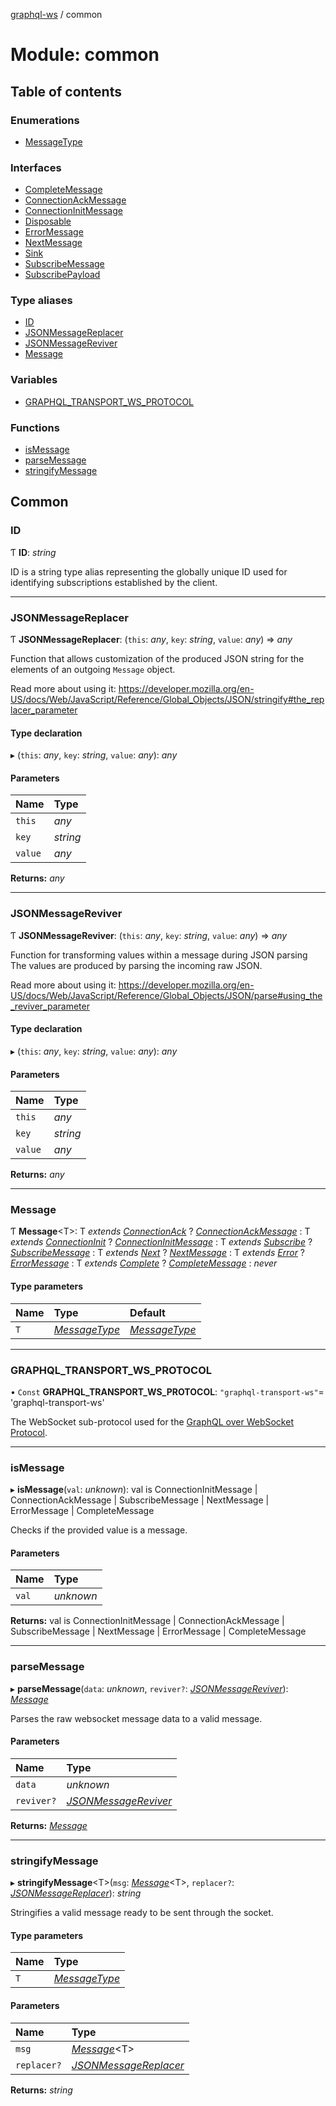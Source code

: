 [graphql-ws](../README.md) / common

# Module: common

## Table of contents

### Enumerations

- [MessageType](../enums/common.messagetype.md)

### Interfaces

- [CompleteMessage](../interfaces/common.completemessage.md)
- [ConnectionAckMessage](../interfaces/common.connectionackmessage.md)
- [ConnectionInitMessage](../interfaces/common.connectioninitmessage.md)
- [Disposable](../interfaces/common.disposable.md)
- [ErrorMessage](../interfaces/common.errormessage.md)
- [NextMessage](../interfaces/common.nextmessage.md)
- [Sink](../interfaces/common.sink.md)
- [SubscribeMessage](../interfaces/common.subscribemessage.md)
- [SubscribePayload](../interfaces/common.subscribepayload.md)

### Type aliases

- [ID](common.md#id)
- [JSONMessageReplacer](common.md#jsonmessagereplacer)
- [JSONMessageReviver](common.md#jsonmessagereviver)
- [Message](common.md#message)

### Variables

- [GRAPHQL\_TRANSPORT\_WS\_PROTOCOL](common.md#graphql_transport_ws_protocol)

### Functions

- [isMessage](common.md#ismessage)
- [parseMessage](common.md#parsemessage)
- [stringifyMessage](common.md#stringifymessage)

## Common

### ID

Ƭ **ID**: *string*

ID is a string type alias representing
the globally unique ID used for identifying
subscriptions established by the client.

___

### JSONMessageReplacer

Ƭ **JSONMessageReplacer**: (`this`: *any*, `key`: *string*, `value`: *any*) => *any*

Function that allows customization of the produced JSON string
for the elements of an outgoing `Message` object.

Read more about using it:
https://developer.mozilla.org/en-US/docs/Web/JavaScript/Reference/Global_Objects/JSON/stringify#the_replacer_parameter

#### Type declaration

▸ (`this`: *any*, `key`: *string*, `value`: *any*): *any*

#### Parameters

| Name | Type |
| :------ | :------ |
| `this` | *any* |
| `key` | *string* |
| `value` | *any* |

**Returns:** *any*

___

### JSONMessageReviver

Ƭ **JSONMessageReviver**: (`this`: *any*, `key`: *string*, `value`: *any*) => *any*

Function for transforming values within a message during JSON parsing
The values are produced by parsing the incoming raw JSON.

Read more about using it:
https://developer.mozilla.org/en-US/docs/Web/JavaScript/Reference/Global_Objects/JSON/parse#using_the_reviver_parameter

#### Type declaration

▸ (`this`: *any*, `key`: *string*, `value`: *any*): *any*

#### Parameters

| Name | Type |
| :------ | :------ |
| `this` | *any* |
| `key` | *string* |
| `value` | *any* |

**Returns:** *any*

___

### Message

Ƭ **Message**<T\>: T *extends* [*ConnectionAck*](../enums/common.messagetype.md#connectionack) ? [*ConnectionAckMessage*](../interfaces/common.connectionackmessage.md) : T *extends* [*ConnectionInit*](../enums/common.messagetype.md#connectioninit) ? [*ConnectionInitMessage*](../interfaces/common.connectioninitmessage.md) : T *extends* [*Subscribe*](../enums/common.messagetype.md#subscribe) ? [*SubscribeMessage*](../interfaces/common.subscribemessage.md) : T *extends* [*Next*](../enums/common.messagetype.md#next) ? [*NextMessage*](../interfaces/common.nextmessage.md) : T *extends* [*Error*](../enums/common.messagetype.md#error) ? [*ErrorMessage*](../interfaces/common.errormessage.md) : T *extends* [*Complete*](../enums/common.messagetype.md#complete) ? [*CompleteMessage*](../interfaces/common.completemessage.md) : *never*

#### Type parameters

| Name | Type | Default |
| :------ | :------ | :------ |
| `T` | [*MessageType*](../enums/common.messagetype.md) | [*MessageType*](../enums/common.messagetype.md) |

___

### GRAPHQL\_TRANSPORT\_WS\_PROTOCOL

• `Const` **GRAPHQL\_TRANSPORT\_WS\_PROTOCOL**: ``"graphql-transport-ws"``= 'graphql-transport-ws'

The WebSocket sub-protocol used for the [GraphQL over WebSocket Protocol](/PROTOCOL.md).

___

### isMessage

▸ **isMessage**(`val`: *unknown*): val is ConnectionInitMessage \| ConnectionAckMessage \| SubscribeMessage \| NextMessage \| ErrorMessage \| CompleteMessage

Checks if the provided value is a message.

#### Parameters

| Name | Type |
| :------ | :------ |
| `val` | *unknown* |

**Returns:** val is ConnectionInitMessage \| ConnectionAckMessage \| SubscribeMessage \| NextMessage \| ErrorMessage \| CompleteMessage

___

### parseMessage

▸ **parseMessage**(`data`: *unknown*, `reviver?`: [*JSONMessageReviver*](common.md#jsonmessagereviver)): [*Message*](common.md#message)

Parses the raw websocket message data to a valid message.

#### Parameters

| Name | Type |
| :------ | :------ |
| `data` | *unknown* |
| `reviver?` | [*JSONMessageReviver*](common.md#jsonmessagereviver) |

**Returns:** [*Message*](common.md#message)

___

### stringifyMessage

▸ **stringifyMessage**<T\>(`msg`: [*Message*](common.md#message)<T\>, `replacer?`: [*JSONMessageReplacer*](common.md#jsonmessagereplacer)): *string*

Stringifies a valid message ready to be sent through the socket.

#### Type parameters

| Name | Type |
| :------ | :------ |
| `T` | [*MessageType*](../enums/common.messagetype.md) |

#### Parameters

| Name | Type |
| :------ | :------ |
| `msg` | [*Message*](common.md#message)<T\> |
| `replacer?` | [*JSONMessageReplacer*](common.md#jsonmessagereplacer) |

**Returns:** *string*
